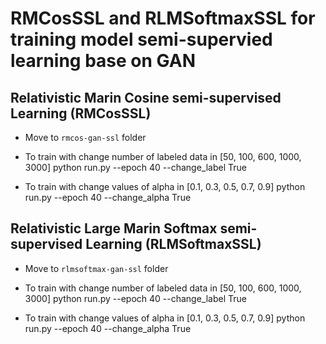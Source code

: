 # RMCosSSL and RLMSoftmaxSSL for training model semi-supervied learning base on GAN

## Relativistic Marin Cosine semi-supervised Learning (RMCosSSL)
- Move to `rmcos-gan-ssl` folder
- To train with change number of labeled data in [50, 100, 600, 1000, 3000]
python run.py --epoch 40 --change_label True

- To train with change values of alpha in [0.1, 0.3, 0.5, 0.7, 0.9]
python run.py --epoch 40 --change_alpha True

## Relativistic Large Marin Softmax semi-supervised Learning (RLMSoftmaxSSL)
- Move to `rlmsoftmax-gan-ssl` folder
- To train with change number of labeled data in [50, 100, 600, 1000, 3000]
python run.py --epoch 40 --change_label True

- To train with change values of alpha in [0.1, 0.3, 0.5, 0.7, 0.9]
python run.py --epoch 40 --change_alpha True

